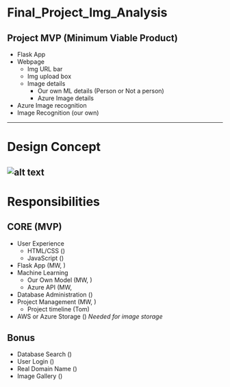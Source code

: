 # Final_Project_Img_Analysis
## Project MVP (Minimum Viable Product)
  * Flask App
  * Webpage
    * Img URL bar
    * Img upload box
    * Image details 
      * Our own ML details (Person or Not a person)
      * Azure Image details
  * Azure Image recognition
  * Image Recognition (our own)
---
# Design Concept
![alt text](https://github.com/warnerm06/Final_Project_Img_Analysis/blob/master/Website_design_concept.JPG "Logo Title Text 1")
---
# Responsibilities
## CORE (MVP)
  * User Experience
    * HTML/CSS ()
    * JavaScript ()
  * Flask App (MW, )
  * Machine Learning
    * Our Own Model (MW, )
    * Azure API (MW, 
  * Database Administration ()
  * Project Management (MW, )
    * Project timeline (Tom)
  * AWS or Azure Storage () *Needed for image storage*
    
## Bonus
  * Database Search ()
  * User Login ()
  * Real Domain Name () 
  * Image Gallery ()
